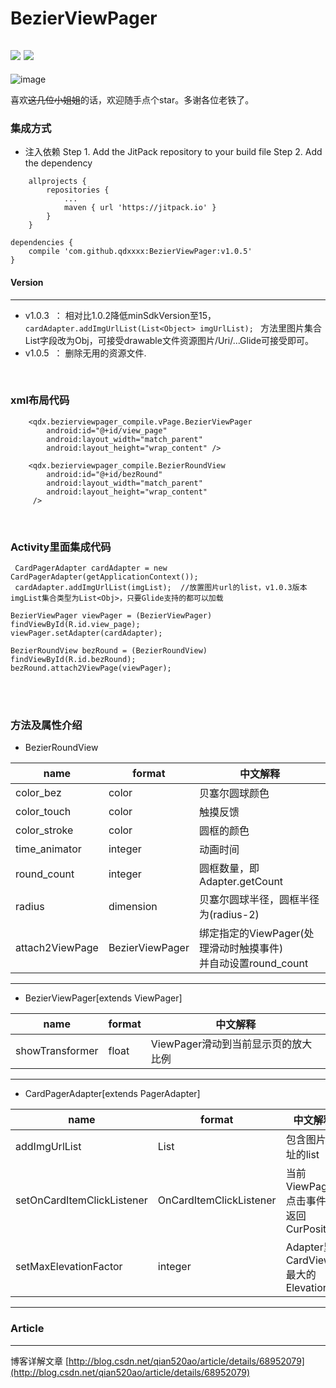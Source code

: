 # BezierViewPager
[![](https://www.jitpack.io/v/qdxxxx/BezierViewPager.svg)](https://www.jitpack.io/#qdxxxx/BezierViewPager)
[![](https://badge.juejin.im/entry/58e5b4a7ac502e4957aa46b6/likes.svg?style=flat)](https://juejin.im/user/57028e8f2e958a0059237a6b)
----
 ![image](https://github.com/qdxxxx/BezierViewPager/blob/master/appGif/效果图.gif)
 
 喜欢~~这几位小姐姐~~的话，欢迎随手点个star。多谢各位老铁了。
### 集成方式

 - 注入依赖
Step 1. Add the JitPack repository to your build file
 Step 2. Add the dependency
```
	allprojects {
		repositories {
			...
			maven { url 'https://jitpack.io' }
		}
	}
```
```
dependencies {
    compile 'com.github.qdxxxx:BezierViewPager:v1.0.5'
}
```
#### Version
---
 - v1.0.3  ： 相对比1.0.2降低minSdkVersion至15，```cardAdapter.addImgUrlList(List<Object> imgUrlList); ``` 方法里图片集合List字段改为Obj，可接受drawable文件资源图片/Uri/...Glide可接受即可。
 - v1.0.5  ： 删除无用的资源文件.


<br/>

### xml布局代码
```
    <qdx.bezierviewpager_compile.vPage.BezierViewPager
        android:id="@+id/view_page"
        android:layout_width="match_parent"
        android:layout_height="wrap_content" />

    <qdx.bezierviewpager_compile.BezierRoundView
        android:id="@+id/bezRound"
        android:layout_width="match_parent"
        android:layout_height="wrap_content"
     />
```
<br/>

### Activity里面集成代码
```
 CardPagerAdapter cardAdapter = new CardPagerAdapter(getApplicationContext());
 cardAdapter.addImgUrlList(imgList);  //放置图片url的list，v1.0.3版本imgList集合类型为List<Obj>，只要Glide支持的都可以加载
 
BezierViewPager viewPager = (BezierViewPager) findViewById(R.id.view_page);
viewPager.setAdapter(cardAdapter);

BezierRoundView bezRound = (BezierRoundView) findViewById(R.id.bezRound);
bezRound.attach2ViewPage(viewPager);
```
<br/>
<br/>

### 方法及属性介绍

 - BezierRoundView

name           | format     |中文解释
----           |------      |----
color_bez      | color    	|贝塞尔圆球颜色
color_touch    | color   	|触摸反馈
color_stroke   | color	  	|圆框的颜色
time_animator  | integer 	|动画时间
round_count    | integer  	|圆框数量，即Adapter.getCount
radius         | dimension	|贝塞尔圆球半径，圆框半径为(radius-2)
attach2ViewPage|BezierViewPager|绑定指定的ViewPager(处理滑动时触摸事件)<br/>并自动设置round_count


---
 - BezierViewPager[extends ViewPager]
 
name           | format     |中文解释
----           |------      |----
showTransformer| float   	|ViewPager滑动到当前显示页的放大比例


---
 - CardPagerAdapter[extends PagerAdapter]
 
name                      | format                  |中文解释
----                      |------                   |----
addImgUrlList             | List                    |包含图片地址的list
setOnCardItemClickListener| OnCardItemClickListener |当前ViewPager点击事件<br/>返回CurPosition
setMaxElevationFactor     | integer                 |Adapter里CardView最大的Elevation


---


### Article
---
博客详解文章
[http://blog.csdn.net/qian520ao/article/details/68952079](http://blog.csdn.net/qian520ao/article/details/68952079)

